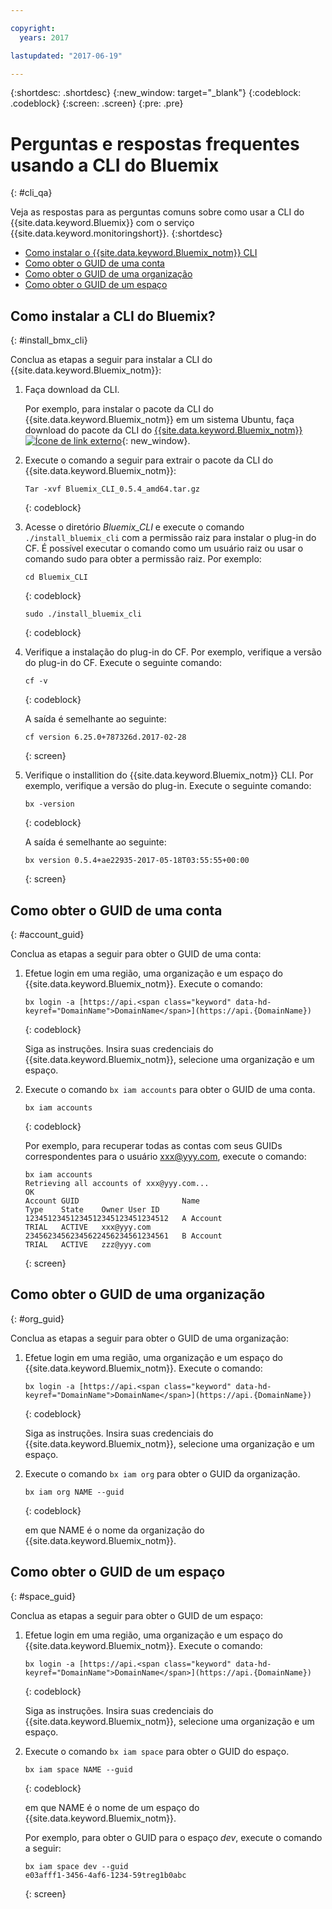 ```yaml
---

copyright:
  years: 2017

lastupdated: "2017-06-19"

---
```



{:shortdesc: .shortdesc}
{:new_window: target="_blank"}
{:codeblock: .codeblock}
{:screen: .screen}
{:pre: .pre}


# Perguntas e respostas frequentes usando a CLI do Bluemix
{: #cli_qa}

Veja as respostas para as perguntas comuns sobre como usar a CLI do {{site.data.keyword.Bluemix}} com o serviço {{site.data.keyword.monitoringshort}}. 
{:shortdesc}

* [Como instalar o {{site.data.keyword.Bluemix_notm}} CLI](#install_bmx_cli)
* [Como obter o GUID de uma conta](#account_guid)
* [Como obter o GUID de uma organização](#org_guid)
* [Como obter o GUID de um espaço](#space_guid)


## Como instalar a CLI do Bluemix?
{: #install_bmx_cli}

Conclua as etapas a seguir para instalar a CLI do {{site.data.keyword.Bluemix_notm}}:

1. Faça download da CLI.

    Por exemplo, para instalar o pacote da CLI do {{site.data.keyword.Bluemix_notm}} em um sistema Ubuntu, faça download do pacote da CLI do [{{site.data.keyword.Bluemix_notm}} ![Ícone de link externo](../../../icons/launch-glyph.svg "Ícone de link externo")](http://clis.ng.bluemix.net/ui/home.html "Ícone de link externo"){: new_window}. 

2. Execute o comando a seguir para extrair o pacote da CLI do {{site.data.keyword.Bluemix_notm}}:
    
    ```
    Tar -xvf Bluemix_CLI_0.5.4_amd64.tar.gz
    ```
    {: codeblock}
    
3. Acesse o diretório *Bluemix_CLI* e execute o comando `./install_bluemix_cli` com a permissão raiz para instalar o plug-in do CF. É possível executar o comando como um usuário raiz ou usar o comando sudo para obter a permissão raiz. Por exemplo:
    
    ```
    cd Bluemix_CLI
    ```
    {: codeblock}
    
    ```
    sudo ./install_bluemix_cli
    ```
    {: codeblock}
    
4. Verifique a instalação do plug-in do CF. Por exemplo, verifique a versão do plug-in do CF. Execute o seguinte comando:
    
    ```
    cf -v
    ```
    {: codeblock}
    
    A saída é semelhante ao seguinte:
    
    ```
    cf version 6.25.0+787326d.2017-02-28
    ```
    {: screen}
    
5. Verifique o installition do {{site.data.keyword.Bluemix_notm}} CLI. Por exemplo, verifique a versão do plug-in. Execute o seguinte comando:
    
    ```
    bx -version
    ```
    {: codeblock}
    
    A saída é semelhante ao seguinte:
    
    ```
    bx version 0.5.4+ae22935-2017-05-18T03:55:55+00:00
    ```
    {: screen}
	
## Como obter o GUID de uma conta
{: #account_guid}
	
Conclua as etapas a seguir para obter o GUID de uma conta:
	
1. Efetue login em uma região, uma organização e um espaço do {{site.data.keyword.Bluemix_notm}}. Execute o comando:

    ```
    bx login -a [https://api.<span class="keyword" data-hd-keyref="DomainName">DomainName</span>](https://api.{DomainName})
    ```
    {: codeblock}

    Siga as instruções. Insira suas credenciais do {{site.data.keyword.Bluemix_notm}}, selecione uma organização e um espaço.
	
2. Execute o comando `bx iam accounts` para obter o GUID de uma conta.

    ```
	bx iam accounts
	```
	{: codeblock} 
	
	Por exemplo, para recuperar todas as contas com seus GUIDs correspondentes para o usuário xxx@yyy.com, execute o comando:
	
	```
	bx iam accounts
	Retrieving all accounts of xxx@yyy.com...
    OK
    Account GUID                       Name                               Type    State    Owner User ID
    12345123451234512345123451234512   A Account                          TRIAL   ACTIVE   xxx@yyy.com
    23456234562345622456234561234561   B Account                          TRIAL   ACTIVE   zzz@yyy.com   
	```
	{: screen}

	
## Como obter o GUID de uma organização
{: #org_guid}

Conclua as etapas a seguir para obter o GUID de uma organização:
	
1. Efetue login em uma região, uma organização e um espaço do {{site.data.keyword.Bluemix_notm}}. Execute o comando:

    ```
    bx login -a [https://api.<span class="keyword" data-hd-keyref="DomainName">DomainName</span>](https://api.{DomainName})
    ```
    {: codeblock}

    Siga as instruções. Insira suas credenciais do {{site.data.keyword.Bluemix_notm}}, selecione uma organização e um espaço.

2. Execute o comando `bx iam org` para obter o GUID da organização. 

    ```
    bx iam org NAME --guid
    ```
    {: codeblock}
	
    em que NAME é o nome da organização do {{site.data.keyword.Bluemix_notm}}.
		
## Como obter o GUID de um espaço
{: #space_guid}
	
Conclua as etapas a seguir para obter o GUID de um espaço:
	
1. Efetue login em uma região, uma organização e um espaço do {{site.data.keyword.Bluemix_notm}}. Execute o comando:

    ```
    bx login -a [https://api.<span class="keyword" data-hd-keyref="DomainName">DomainName</span>](https://api.{DomainName})
    ```
    {: codeblock}

    Siga as instruções. Insira suas credenciais do {{site.data.keyword.Bluemix_notm}}, selecione uma organização e um espaço.
	
2. Execute o comando `bx iam space` para obter o GUID do espaço. 

    ```
    bx iam space NAME --guid
    ```
    {: codeblock}
	
    em que NAME é o nome de um espaço do {{site.data.keyword.Bluemix_notm}}. 
	
    Por exemplo, para obter o GUID para o espaço *dev*, execute o comando a seguir:
	
    ```
    bx iam space dev --guid
    e03afff1-3456-4af6-1234-59treg1b0abc
    ```
    {: screen}




		
		
